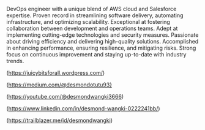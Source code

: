 DevOps engineer with a unique blend of AWS cloud and Salesforce expertise.
Proven record in streamlining software delivery, automating infrastructure, and optimizing scalability. 
Exceptional at fostering collaboration between development and operations teams. 
Adept at implementing cutting-edge technologies and security measures. 
Passionate about driving efficiency and delivering high-quality solutions.
Accomplished in enhancing performance, ensuring resilience, and mitigating risks. 
Strong focus on continuous improvement and staying up-to-date with industry trends.

(https://juicybitsforall.wordpress.com/)

(https://medium.com/@desmondotutu93}

(https://youtube.com/@desmondwangki3666)

(https://www.linkedin.com/in/desmond-wangki-0222241bb/)

(https://trailblazer.me/id/desmondwangki)
